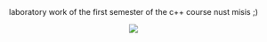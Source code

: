 <div align="center">
  laboratory work of the first semester of the c++ course nust misis ;)
  <p></p>
  <img src="https://media.giphy.com/media/v1.Y2lkPTc5MGI3NjExb2E2dGkxY2s5cDR6amNpNWZqZzh6ZjZqemt1eXViZGt2cHNxcnV6NSZlcD12MV9pbnRlcm5hbF9naWZfYnlfaWQmY3Q9Zw/hi2kPofVMW70k/giphy.gif" style="max-width: 120%; height: auto;"/>
  <p></p>
</div>
